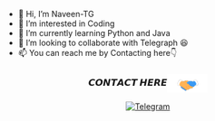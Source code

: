 - 👋 Hi, I’m Naveen-TG
- 👀 I’m interested in Coding
- 🌱 I’m currently learning Python and Java
- 💞️ I’m looking to collaborate with Telegraph 😆
- 📫 You can reach me by Contacting here👇
<h3 align="center">𝘾𝙊𝙉𝙏𝘼𝘾𝙏 𝙃𝙀𝙍𝙀<img align="center" src="https://github.com/PANDITHAN/PANDITHAN/blob/main/assets/Handshake.gif" height="33px" /></h3>
<p align="center">
<a href="https://t.me/Naveen_TG"><img alt="Telegram" src="https://img.shields.io/badge/ME-2CA5E0?style=for-the-badge&logo=telegram&logoColor=white"/></a>
</p>

<!---
Naveen-TG/Dhanush_Media_Bot is a ✨ special ✨ repository because its `README.md` (this file) appears on your GitHub profile.
You can click the Preview link to take a look at your changes.
--->
